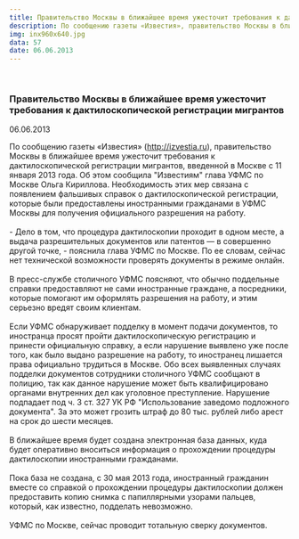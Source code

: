 ```yaml
---
title: Правительство Москвы в ближайшее время ужесточит требования к дактилоскопической регистрации мигрантов
description: По сообщению газеты «Известия», правительство Москвы в ближайшее время ужесточит требования к дактилоскопической регистрации мигрантов, введенной в Москве с 11 января 2013 года. Об этом сообщила "Известиям" глава УФМС по Москве Ольга Кириллова.
img: inx960x640.jpg
data: 57
date: 06.06.2013
---
```


<div class="row newsdetail">
<div class="md-2">&nbsp;</div>
<div class="md-8 news-detail">
			<article-image
			class="detail_picture"
			border="0"
			src="inx960x640.jpg"
			width="960"
			height="640"
			alt="Правительство Москвы в ближайшее время ужесточит требования к дактилоскопической регистрации мигрантов"
			title="Правительство Москвы в ближайшее время ужесточит требования к дактилоскопической регистрации мигрантов"
			/></article-image>
				<h3>Правительство Москвы в ближайшее время ужесточит требования к дактилоскопической регистрации мигрантов</h3>
					<p class="date-news">06.06.2013</p>
	<p>
				По сообщению газеты «Известия» &#40;<a class="txttohtmllink" href="http://izvestia.ru">http://izvestia.ru</a>&#41;, правительство Москвы в ближайшее время ужесточит требования к дактилоскопической регистрации мигрантов, введенной в Москве с 11 января 2013 года. Об этом сообщила &quot;Известиям&quot; глава УФМС по Москве Ольга Кириллова. Необходимость этих мер связана с появлением фальшивых справок о дактилоскопической регистрации, которые были предоставлены иностранными гражданами в УФМС Москвы для получения официального разрешения на работу.<br />
<br />
- Дело в том, что процедура дактилоскопии проходит в одном месте, а выдача разрешительных документов или патентов — в совершенно другой точке, - пояснила глава УФМС по Москве. По ее словам, сейчас нет технической возможности проверять документы в режиме онлайн.<br />
<br />
В пресс-службе столичного УФМС поясняют, что обычно поддельные справки предоставляют не сами иностранные граждане, а посредники, которые помогают им оформлять разрешения на работу, и этим серьезно вредят своим клиентам.<br />
<br />
Если УФМС обнаруживает подделку в момент подачи документов, то иностранца просят пройти дактилоскопическую регистрацию и принести официальную справку, а если нарушение выявлено уже после того, как было выдано разрешение на работу, то иностранец лишается права официально трудиться в Москве. Обо всех выявленных случаях подделки документов сотрудники столичного УФМС сообщают в полицию, так как данное нарушение может быть квалифицировано органами внутренних дел как уголовное преступление. Нарушение подпадает под ч. 3 ст. 327 УК РФ &quot;Использование заведомо подложного документа&quot;. За это может грозить штраф до 80 тыс. рублей либо арест на срок до шести месяцев.<br />
<br />
В ближайшее время будет создана электронная база данных, куда будет оперативно вноситься информация о прохождении процедуры дактилоскопии иностранными гражданами.<br />
<br />
Пока база не создана, с 30 мая 2013 года, иностранный гражданин вместе со справкой о прохождении процедуры дактилоскопии должен предоставить копию снимка с папиллярными узорами пальцев, который, как известно, подделать невозможно.<br />
<br />
УФМС по Москве, сейчас проводит тотальную сверку документов.	</p>
</div>
</div>